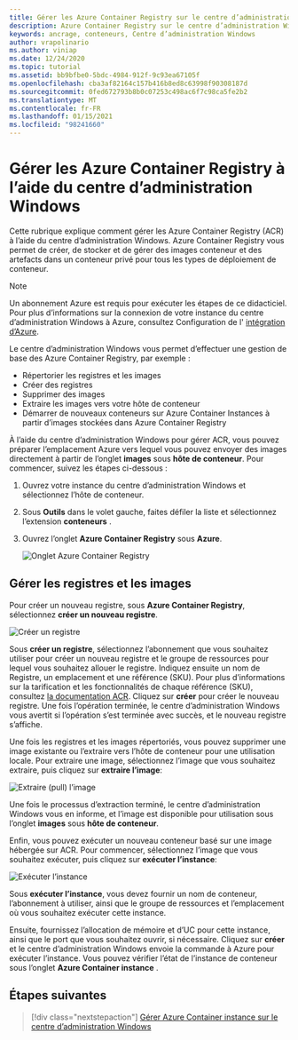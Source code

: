 ```yaml
---
title: Gérer les Azure Container Registry sur le centre d’administration Windows
description: Azure Container Registry sur le centre d’administration Windows
keywords: ancrage, conteneurs, Centre d’administration Windows
author: vrapolinario
ms.author: viniap
ms.date: 12/24/2020
ms.topic: tutorial
ms.assetid: bb9bfbe0-5bdc-4984-912f-9c93ea67105f
ms.openlocfilehash: cba3af82164c157b416b8ed8c63998f90308187d
ms.sourcegitcommit: 0fed672793b8b0c07253c498ac6f7c98ca5fe2b2
ms.translationtype: MT
ms.contentlocale: fr-FR
ms.lasthandoff: 01/15/2021
ms.locfileid: "98241660"
---
```

# <a name="manage-azure-container-registry-using-windows-admin-center"></a>Gérer les Azure Container Registry à l’aide du centre d’administration Windows

Cette rubrique explique comment gérer les Azure Container Registry (ACR) à l’aide du centre d’administration Windows. Azure Container Registry vous permet de créer, de stocker et de gérer des images conteneur et des artefacts dans un conteneur privé pour tous les types de déploiement de conteneur. 

>[!Note]
>Un abonnement Azure est requis pour exécuter les étapes de ce didacticiel. Pour plus d’informations sur la connexion de votre instance du centre d’administration Windows à Azure, consultez Configuration de l' [intégration d’Azure](https://docs.microsoft.com/windows-server/manage/windows-admin-center/azure/azure-integration).

Le centre d’administration Windows vous permet d’effectuer une gestion de base des Azure Container Registry, par exemple :
  
- Répertorier les registres et les images 
- Créer des registres 
- Supprimer des images 
- Extraire les images vers votre hôte de conteneur
- Démarrer de nouveaux conteneurs sur Azure Container Instances à partir d’images stockées dans Azure Container Registry

À l’aide du centre d’administration Windows pour gérer ACR, vous pouvez préparer l’emplacement Azure vers lequel vous pouvez envoyer des images directement à partir de l’onglet **images** sous **hôte de conteneur**. Pour commencer, suivez les étapes ci-dessous :  

1. Ouvrez votre instance du centre d’administration Windows et sélectionnez l’hôte de conteneur. 
2. Sous **Outils** dans le volet gauche, faites défiler la liste et sélectionnez l’extension **conteneurs** .
3. Ouvrez l’onglet **Azure Container Registry** sous **Azure**.

    ![Onglet Azure Container Registry](./media/WAC-ACR.png)

## <a name="manage-registries-and-images"></a>Gérer les registres et les images

Pour créer un nouveau registre, sous **Azure Container Registry**, sélectionnez **créer un nouveau registre**.

![Créer un registre](./media/WAC-ACRNew.png)

Sous **créer un registre**, sélectionnez l’abonnement que vous souhaitez utiliser pour créer un nouveau registre et le groupe de ressources pour lequel vous souhaitez allouer le registre. Indiquez ensuite un nom de Registre, un emplacement et une référence (SKU). Pour plus d’informations sur la tarification et les fonctionnalités de chaque référence (SKU), consultez [la documentation ACR](https://docs.microsoft.com/azure/container-registry/). Cliquez sur **créer** pour créer le nouveau registre. Une fois l’opération terminée, le centre d’administration Windows vous avertit si l’opération s’est terminée avec succès, et le nouveau registre s’affiche.

Une fois les registres et les images répertoriés, vous pouvez supprimer une image existante ou l’extraire vers l’hôte de conteneur pour une utilisation locale. Pour extraire une image, sélectionnez l’image que vous souhaitez extraire, puis cliquez sur **extraire l’image**:

![Extraire (pull) l’image](./media/WAC-ACRPull.png)

Une fois le processus d’extraction terminé, le centre d’administration Windows vous en informe, et l’image est disponible pour utilisation sous l’onglet **images** sous **hôte de conteneur**.

Enfin, vous pouvez exécuter un nouveau conteneur basé sur une image hébergée sur ACR. Pour commencer, sélectionnez l’image que vous souhaitez exécuter, puis cliquez sur **exécuter l’instance**:

![Exécuter l’instance](./media/WAC-ACRRun.png)

Sous **exécuter l’instance**, vous devez fournir un nom de conteneur, l’abonnement à utiliser, ainsi que le groupe de ressources et l’emplacement où vous souhaitez exécuter cette instance.

Ensuite, fournissez l’allocation de mémoire et d’UC pour cette instance, ainsi que le port que vous souhaitez ouvrir, si nécessaire. Cliquez sur **créer** et le centre d’administration Windows envoie la commande à Azure pour exécuter l’instance. Vous pouvez vérifier l’état de l’instance de conteneur sous l’onglet **Azure Container instance** .

## <a name="next-steps"></a>Étapes suivantes

> [!div class="nextstepaction"]
> [Gérer Azure Container instance sur le centre d’administration Windows](./wac-aci.md)